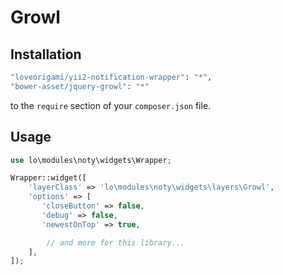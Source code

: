 # Growl

Installation
--------

```bash
"loveorigami/yii2-notification-wrapper": "*",
"bower-asset/jquery-growl": "*"
```

to the ```require``` section of your `composer.json` file.


Usage
-----

```php
use lo\modules\noty\widgets\Wrapper;

Wrapper::widget([
    'layerClass' => 'lo\modules\noty\widgets\layers\Growl',
    'options' => [
       'closeButton' => false,
       'debug' => false,
       'newestOnTop' => true,

        // and more for this library...
    ],
]);

```
